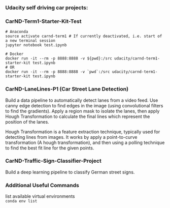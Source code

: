 

### Udacity self driving car projects:

### CarND-Term1-Starter-Kit-Test
```
# Anaconda
source activate carnd-term1 # If currently deactivated, i.e. start of a new terminal session
jupyter notebook test.ipynb
```

```
# Docker
docker run -it --rm -p 8888:8888 -v ${pwd}:/src udacity/carnd-term1-starter-kit test.ipynb
# OR
docker run -it --rm -p 8888:8888 -v `pwd`:/src udacity/carnd-term1-starter-kit test.ipynb
```

### CarND-LaneLines-P1 (Car Street Lane Detection)
Build a data pipeline to automatically detect lanes from a video feed.  Use canny edge detection to find edges in the image (using convolutional filters to find the gradients).  Apply a region mask to isolate the lanes, then apply Hough Transformation to calculate the final lines which represent the position of the lanes.  

Hough Transformation is a feature extraction technique, typically used for detecting lines from images.  It works by apply a point-to-curve transformation (A hough transformation), and then using a polling technique to find the best fit line for the given points. 

### CarND-Traffic-Sign-Classifier-Project
Build a deep learning pipeline to classify German street signs.

### Additional Useful Commands

list available virtual environments  
```conda env list```
